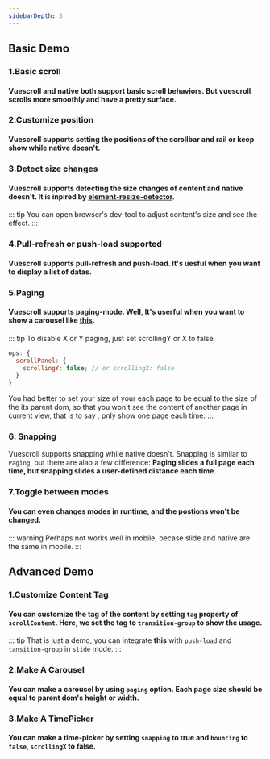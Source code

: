 ```yaml
---
sidebarDepth: 3
---
```


## Basic Demo

### 1.Basic scroll

#### Vuescroll and native both support basic scroll behaviors. But vuescroll scrolls more smoothly and have a pretty surface.

<ClientOnly>
<Demo-Basic-OrdinaryScroll />
</ClientOnly>

### 2.Customize position

#### Vuescroll supports setting the positions of the scrollbar and rail or keep show while native doesn't.

<ClientOnly>
<Demo-Basic-SetPositionAndKeepShow />
</ClientOnly>

### 3.Detect size changes

#### Vuescroll supports detecting the size changes of content and native doesn't. It is inpired by [element-resize-detector](https://github.com/wnr/element-resize-detector).

::: tip
You can open browser's dev-tool to adjust content's size and see the effect.
:::
<ClientOnly>
<Demo-Basic-DetectSizeChange />
</ClientOnly>

### 4.Pull-refresh or push-load supported

#### Vuescroll supports pull-refresh and push-load. It's uesful when you want to display a list of datas.

<ClientOnly>
<Demo-Basic-PullRefreshOrPushLoad />
</ClientOnly>

### 5.Paging

#### Vuescroll supports paging-mode. Well, It's userful when you want to show a carousel like [this](http://element-cn.eleme.io/#/zh-CN/component/carousel).

<ClientOnly>
<Demo-Basic-Paging />
</ClientOnly>

::: tip
To disable X or Y paging, just set scrollingY or X to false.

```javascript
ops: {
  scrollPanel: {
    scrollingY: false; // or scrollingX: false
  }
}
```

You had better to set your size of your each page to be equal to the size of the its parent dom, so that you won't see the content of another page in current view, that is to say , pnly show one page each time.
:::

### 6. Snapping

Vuescroll supports snapping while native doesn't. Snapping is similar to `Paging`, but there are alao a few difference: **Paging slides a full page each time, but snapping slides a user-defined distance each time**.

<ClientOnly>
<Demo-Basic-Snapping />
</ClientOnly>

### 7.Toggle between modes

#### You can even changes modes in runtime, and the postions won't be changed.

<ClientOnly>
<Demo-Basic-SwitchMode />
</ClientOnly>

::: warning
Perhaps not works well in mobile, becase slide and native are the same in mobile.
:::

## Advanced Demo

### 1.Customize Content Tag

#### You can customize the tag of the content by setting `tag` property of `scrollContent`. Here, we set the tag to `transition-group` to show the usage.

<ClientOnly>
<Demo-Advance-CustimizeContentnTag />
</ClientOnly>

::: tip
That is just a demo, you can integrate **this** with `push-load` and `tansition-group` in `slide` mode.
:::

### 2.Make A Carousel

#### You can make a carousel by using `paging` option. Each page size should be equal to parent dom's height or width.

<ClientOnly>
<Demo-Advance-MakeACarousel />
</ClientOnly>

### 3.Make A TimePicker

#### You can make a time-picker by setting `snapping` to true and `bouncing` to `false`, `scrollingX` to false.

<ClientOnly>
<Demo-Advance-MakeATimePicker />
</ClientOnly>
